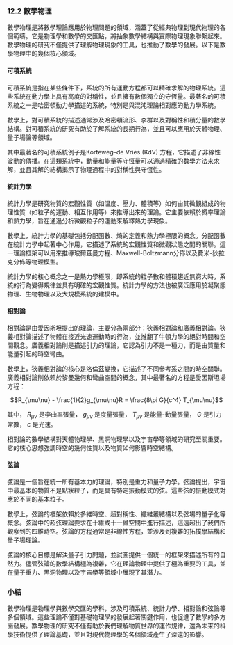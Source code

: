 ### 12.2 數學物理

數學物理是將數學理論應用於物理問題的領域，涵蓋了從經典物理到現代物理的各個範疇。它是物理學和數學的交匯點，將抽象數學結構與實際物理現象聯繫起來。數學物理的研究不僅提供了理解物理現象的工具，也推動了數學的發展。以下是數學物理中的幾個核心領域。

#### 可積系統

可積系統是指在某些條件下，系統的所有運動方程都可以精確求解的物理系統。這些系統在動力學上具有高度的對稱性，並且擁有數個獨立的守恆量。最著名的可積系統之一是哈密頓動力學描述的系統，特別是與混沌理論相對應的動力學系統。

數學上，對可積系統的描述通常涉及哈密頓流形、李群以及對稱性和積分量的數學結構。對可積系統的研究有助於了解系統的長期行為，並且可以應用於天體物理、量子場論等領域。

其中最著名的可積系統例子是Korteweg–de Vries (KdV) 方程，它描述了非線性波動的傳播。在這類系統中，動量和能量等守恆量可以通過精確的數學方法來求解，並且其解的結構揭示了物理過程中的對稱性與守恆性。

#### 統計力學

統計力學是研究物質的宏觀性質（如溫度、壓力、體積等）如何由其微觀組成的物理性質（如粒子的運動、相互作用等）來推導出來的理論。它主要依賴於概率理論和熱力學，旨在通過分析微觀粒子的運動來解釋熱力學現象。

數學上，統計力學的基礎包括分配函數、熵的定義和熱力學極限的概念。分配函數在統計力學中起著中心作用，它描述了系統的宏觀性質和微觀狀態之間的關聯。這一理論框架可以用來推導玻爾茲曼方程、Maxwell-Boltzmann分佈以及費米-狄拉克分佈等物理模型。

統計力學的核心概念之一是熱力學極限，即系統的粒子數和體積趨近無窮大時，系統的行為變得規律並具有明確的宏觀性質。統計力學的方法也被廣泛應用於凝聚態物理、生物物理以及大規模系統的建模中。

#### 相對論

相對論是由愛因斯坦提出的理論，主要分為兩部分：狹義相對論和廣義相對論。狹義相對論描述了物體在接近光速運動時的行為，並推翻了牛頓力學的絕對時間和空間觀念。廣義相對論則是描述引力的理論，它認為引力不是一種力，而是由質量和能量引起的時空彎曲。

數學上，狹義相對論的核心是洛倫茲變換，它描述了不同參考系之間的時空關聯。廣義相對論則依賴於黎曼幾何和彎曲空間的概念，其中最著名的方程是愛因斯坦場方程：


```math
R_{\mu\nu} - \frac{1}{2}g_{\mu\nu}R = \frac{8\pi G}{c^4} T_{\mu\nu}
```


其中， $`R_{\mu\nu}`$  是李曲率張量， $`g_{\mu\nu}`$  是度量張量， $`T_{\mu\nu}`$  是能量-動量張量， $`G`$  是引力常數， $`c`$  是光速。

相對論的數學結構對天體物理學、黑洞物理學以及宇宙學等領域的研究至關重要。它的核心思想強調時空的幾何性質以及物質如何影響時空結構。

#### 弦論

弦論是一個旨在統一所有基本力的理論，特別是重力和量子力學。弦論提出，宇宙中最基本的物質不是點狀粒子，而是具有特定振動模式的弦。這些弦的振動模式對應於不同的基本粒子。

數學上，弦論的框架依賴於多維時空、超對稱性、纖維叢結構以及弦場的量子化等概念。弦論中的超弦理論要求在十維或十一維空間中進行描述，這遠超出了我們所觀察到的四維時空。弦論的方程通常是非線性方程，並涉及到複雜的拓撲學結構和量子場理論。

弦論的核心目標是解決量子引力問題，並試圖提供一個統一的框架來描述所有的自然力。儘管弦論的數學結構極為複雜，它在理論物理中提供了極為重要的工具，並在量子重力、黑洞物理以及宇宙學等領域中展現了其潛力。

### 小結

數學物理是物理學與數學交匯的學科，涉及可積系統、統計力學、相對論和弦論等多個領域。這些理論不僅對基礎物理學的發展起著關鍵作用，也促進了數學的多方面發展。數學物理的研究不僅有助於我們理解物質世界的運作規律，還為未來的科學技術提供了理論基礎，並且對現代物理學的各個領域產生了深遠的影響。